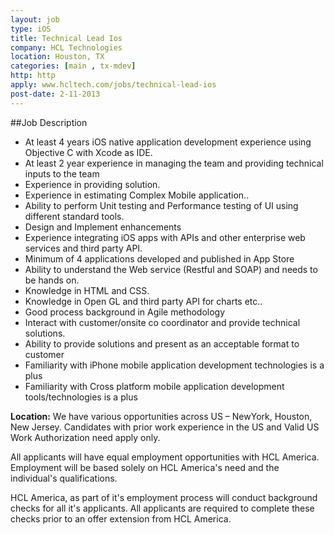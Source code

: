 ```yaml
---
layout: job
type: iOS
title: Technical Lead Ios
company: HCL Technologies
location: Houston, TX
categories: [main , tx-mdev]
http: http
apply: www.hcltech.com/jobs/technical-lead-ios
post-date: 2-11-2013
---
```


##Job Description
* At least 4 years iOS native application development experience using Objective C with Xcode as IDE.
* At least 2 year experience in managing the team and providing technical inputs to the team
* Experience in providing solution.
* Experience in estimating Complex Mobile application..
* Ability to perform Unit testing and Performance testing of UI using different standard tools.
* Design and Implement enhancements
* Experience integrating iOS apps with APIs and other enterprise web services and third party API.
* Minimum of  4 applications developed and published in App Store
* Ability to understand the Web service (Restful and SOAP) and needs to be hands on.
* Knowledge in HTML and CSS.
* Knowledge in Open GL and third party API for charts etc..
* Good process background in Agile methodology
* Interact with customer/onsite co coordinator and provide technical solutions.
* Ability to provide solutions and present as an acceptable format to customer
* Familiarity with iPhone mobile application development technologies is a plus
* Familiarity with Cross platform mobile application development tools/technologies is a plus

**Location:** We have various opportunities across US – NewYork, Houston, New Jersey.
Candidates with prior work experience in the US and  Valid US Work Authorization need apply only.

All applicants will have equal employment opportunities with HCL America. Employment will be based solely on HCL America's need and the individual's qualifications.

HCL America, as part of it's employment process will conduct background checks for all it's applicants. All applicants are required to complete these checks prior to an offer extension from HCL America. 
